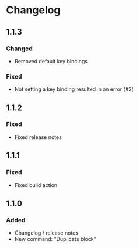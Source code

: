 # Changelog

## 1.1.3
### Changed
- Removed default key bindings
### Fixed
- Not setting a key binding resulted in an error (#2)

## 1.1.2
### Fixed
- Fixed release notes

## 1.1.1
### Fixed
- Fixed build action

## 1.1.0
### Added
- Changelog / release notes
- New command: "Duplicate block"
